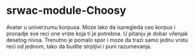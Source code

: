 # srwac-module-Choosy
Avatar u univerzumu korpusa. Moze lako da ispregleda ceo korpus i pronadje sve reci one vrste koja ti je potrebna. U pitanju je dobar vilenjak desetog nivoa. Trenutno je pomalo spor i moze da trazi samo jednu vrstu reci od jednom, tako da budite strpljivi i puni razumevanja. 
